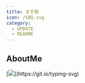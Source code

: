 ```yaml
---
title: 关于我
icon: /CBQ.svg
category:
  - UPDATE
  - README
---
```


## AboutMe

[![](https://readme-typing-svg.herokuapp.com?font=Agbalumo&color=F7184F&center=true&vCenter=true&width=600&lines=Hi+there+👋,+I+am+CaoBaoQi.;+Welcome+to+My+Profile!;I+am+a+student+from+JinZhong+University.;My+majored+is+ComputerScienceTechnology.;I+Like+learning+new+things.;)](https://git.io/typing-svg)

